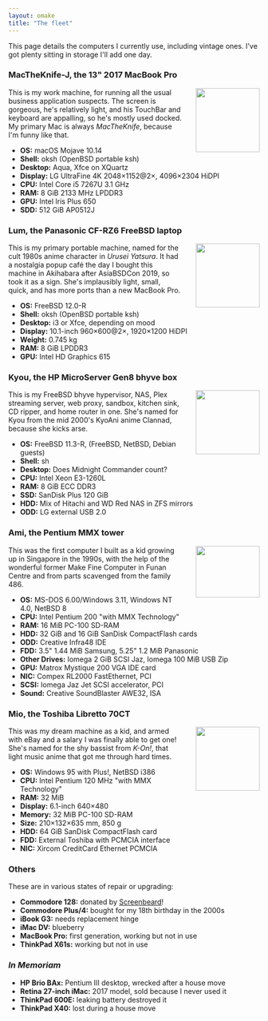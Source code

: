```yaml
---
layout: omake
title: "The fleet"
---
```

This page details the computers I currently use, including vintage ones. I've got plenty sitting in storage I'll add one day.


### MacTheKnife-J, the 13" 2017 MacBook Pro

<p><img src="https://rubenerd.com/files/2019/fleet-macbookpro13usbc@1x.png" srcset="https://rubenerd.com/files/2019/fleet-macbookpro13usbc@1x.png 1x, https://rubenerd.com/files/2019/fleet-macbookpro13usbc@2x.png 2x" alt="" style="width:128px; float:right; margin:0 0 1em 2em" /></p>

This is my work machine, for running all the usual business application suspects. The screen is gorgeous, he's relatively light, and his TouchBar and keyboard are appalling, so he's mostly used docked. My primary Mac is always *MacTheKnife*, because I'm funny like that.

* **OS:**      macOS Mojave 10.14
* **Shell:**   oksh (OpenBSD portable ksh)
* **Desktop:** Aqua, Xfce on XQuartz
* **Display:** LG UltraFine 4K 2048×1152@2×, 4096×2304 HiDPI
* **CPU:**     Intel Core i5 7267U 3.1 GHz
* **RAM:**     8 GiB 2133 MHz LPDDR3
* **GPU:**     Intel Iris Plus 650
* **SDD:**     512 GiB AP0512J 

### Lum, the Panasonic CF-RZ6 FreeBSD laptop

<p><img src="https://rubenerd.com/files/2019/fleet-letsnote-cf-rz6@1x.jpg" srcset="https://rubenerd.com/files/2019/fleet-letsnote-cf-rz6@1x.jpg 1x, https://rubenerd.com/files/2019/fleet-letsnote-cf-rz6@2x.jpg 2x" alt="" style="width:128px; float:right; margin:0 0 1em 2em;" /></p>

This is my primary portable machine, named for the cult 1980s anime character in *Urusei Yatsura*. It had a nostalgia popup café the day I bought this machine in Akihabara after AsiaBSDCon 2019, so took it as a sign. She's implausibly light, small, quick, and has more ports than a new MacBook Pro.

* **OS:**      FreeBSD 12.0-R
* **Shell:**   oksh (OpenBSD portable ksh)
* **Desktop:** i3 or Xfce, depending on mood
* **Display:** 10.1-inch 960×600@2×, 1920×1200 HiDPI
* **Weight:**  0.745 kg
* **RAM:**     8 GiB LPDDR3
* **GPU:**     Intel HD Graphics 615


### Kyou, the HP MicroServer Gen8 bhyve box

<p><img src="https://rubenerd.com/files/2019/fleet-companioncube@1x.jpg" srcset="https://rubenerd.com/files/2019/fleet-companioncube@1x.jpg 1x, https://rubenerd.com/files/2019/fleet-companioncube@2x.jpg 2x" alt="" style="width:128px; float:right; margin:0 0 1em 2em;" /></p>

This is my FreeBSD bhyve hypervisor, NAS, Plex streaming server, web proxy, sandbox, kitchen sink, CD ripper, and home router in one. She's named for Kyou from the mid 2000's KyoAni anime Clannad, because she kicks arse. 

* **OS:**      FreeBSD 11.3-R, (FreeBSD, NetBSD, Debian guests)
* **Shell:**   sh
* **Desktop:** Does Midnight Commander count?
* **CPU:**     Intel Xeon E3-1260L
* **RAM:**     8 GiB ECC DDR3
* **SSD:**     SanDisk Plus 120 GiB
* **HDD:**     Mix of Hitachi and WD Red NAS in ZFS mirrors
* **ODD:**     LG external USB 2.0


### Ami, the Pentium MMX tower

<p><img src="https://rubenerd.com/files/2019/mmx@1x.jpg" srcset="https://rubenerd.com/files/2019/mmx@1x.jpg 1x, https://rubenerd.com/files/2019/mmx@2x.jpg 2x" alt="" style="width:128px; height:103px; float:right; margin:0 0 1em 2em;" /></p>

This was the first computer I built as a kid growing up in Singapore in the 1990s, with the help of the wonderful former Make Fine Computer in Funan Centre and from parts scavenged from the family 486.

* **OS:**           MS-DOS 6.00/Windows 3.11, Windows NT 4.0, NetBSD 8
* **CPU:**          Intel Pentium 200 "with MMX Technology"
* **RAM:**          16 MiB PC-100 SD-RAM
* **HDD:**          32 GiB and 16 GiB SanDisk CompactFlash cards
* **ODD:**          Creative Infra48 IDE
* **FDD:**          3.5" 1.44 MiB Samsung, 5.25" 1.2 MiB Panasonic
* **Other Drives:** Iomega 2 GiB SCSI Jaz, Iomega 100 MiB USB Zip
* **GPU:**          Matrox Mystique 200 VGA IDE card 
* **NIC:**          Compex RL2000 FastEthernet, PCI
* **SCSI:**         Iomega Jaz Jet SCSI accelerator, PCI
* **Sound:**        Creative SoundBlaster AWE32, ISA


### Mio, the Toshiba Libretto 70CT

<p><img src="https://rubenerd.com/files/2019/libretto@1x.jpg" srcset="https://rubenerd.com/files/2019/libretto@1x.jpg 1x, https://rubenerd.com/files/2019/libretto@2x.jpg 2x" alt="" style="width:128px; float:right; margin:0 0 1em 2em" /></p>

This was my dream machine as a kid, and armed with eBay and a salary I was finally able to get one! She's named for the shy bassist from *K-On!*, that light music anime that got me through hard times.

* **OS:**      Windows 95 with Plus!, NetBSD i386
* **CPU:**     Intel Pentium 120 MHz "with MMX Technology"
* **RAM:**     32 MiB
* **Display:** 6.1-inch 640×480
* **Memory:**  32 MiB PC-100 SD-RAM
* **Size:**    210×132×635 mm, 850 g
* **HDD:**     64 GiB SanDisk CompactFlash card
* **FDD:**     External Toshiba with PCMCIA interface
* **NIC:**     Xircom CreditCard Ethernet PCMCIA


### Others

These are in various states of repair or upgrading:

* **Commodore 128:** donated by [Screenbeard](https://the.geekorium.com.au)!
* **Commodore Plus/4:** bought for my 18th birthday in the 2000s
* **iBook G3:** needs replacement hinge
* **iMac DV:** blueberry
* **MacBook Pro:** first generation, working but not in use
* **ThinkPad X61s:** working but not in use


### *In Memoriam*

* **HP Brio BAx:** Pentium III desktop, wrecked after a house move
* **Retina 27-inch iMac:** 2017 model, sold because I never used it
* **ThinkPad 600E:** leaking battery destroyed it
* **ThinkPad X40:** lost during a house move


